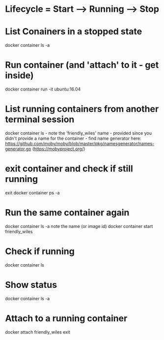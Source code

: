# Lifecycle = Start --> Running --> Stop

# List Conainers in a stopped state
docker container ls -a

# Run container (and 'attach' to it - get inside)
docker container run -it ubuntu:16.04

# List running containers from another terminal session
docker container ls
	- note the 'friendly_wiles' name
	- provided since you didn't provide a name for the container
	- find name generator here: https://github.com/moby/moby/blob/master/pkg/namesgenerator/names-generator.go (https://mobyproject.org/)

# exit container and check if still running
exit
docker container ps -a

# Run the same container again
docker container ls -a
	note the name (or image id)
docker container start friendly_wiles

# Check if running
docker container ls

# Show status
docker container ls -a

# Attach to a running container
docker attach friendly_wiles
exit